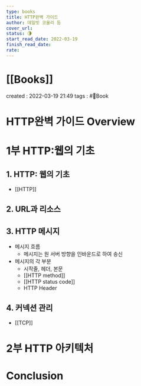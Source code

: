 ```yaml
---
type: books
title: HTTP완벽 가이드
author: 데일빗 코울리 등
cover_url: 
status: 🌗
start_read_date: 2022-03-19
finish_read_date: 
rate: 
---
```


# [[Books]]
created : 2022-03-19 21:49
tags : #📔Book 

# HTTP완벽 가이드 Overview

# 1부 HTTP:웹의 기초
## 1. HTTP: 웹의 기초
- [[HTTP]]

## 2. URL과 리소스

## 3. HTTP 메시지
- 메시지 흐름
	- 메시지는 원 서버 방향을 인바운드로 하여 송신
- 메시지의 각 부분
	- 시작줄, 헤더, 본문
	- [[HTTP method]]
	- [[HTTP status code]]
	- HTTP Header

## 4. 커넥션 관리
- [[TCP]]

# 2부 HTTP  아키텍처

# Conclusion
